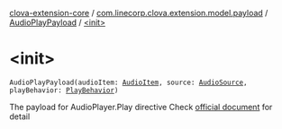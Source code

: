 [clova-extension-core](../../index.md) / [com.linecorp.clova.extension.model.payload](../index.md) / [AudioPlayPayload](index.md) / [&lt;init&gt;](./-init-.md)

# &lt;init&gt;

`AudioPlayPayload(audioItem: `[`AudioItem`](../../com.linecorp.clova.extension.model.audio/-audio-item/index.md)`, source: `[`AudioSource`](../../com.linecorp.clova.extension.model.audio/-audio-source/index.md)`, playBehavior: `[`PlayBehavior`](../../com.linecorp.clova.extension.model.audio/-play-behavior/index.md)`)`

The payload for AudioPlayer.Play directive
Check [official document](https://clova-developers.line.me/guide/#/CEK/References/CEK_API.md#Play) for detail

